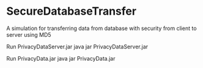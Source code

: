 SecureDatabaseTransfer
======================

A simulation for transferring data from database with security from client to server using MD5

Run PrivacyDataServer.jar
  java jar PrivacyDataServer.jar
  
Run PrivacyData.jar
  java jar PrivacyData.jar
